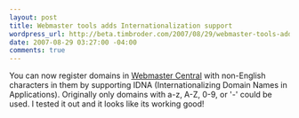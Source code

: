 ```yaml
--- 
layout: post
title: Webmaster tools adds Internationalization support
wordpress_url: http://beta.timbroder.com/2007/08/29/webmaster-tools-adds-internationalization-support/
date: 2007-08-29 03:27:00 -04:00
comments: true
---
```

You can now register domains in <a href="http://www.google.com/webmasters/">Webmaster Central</a> with non-English characters in them by
supporting IDNA (Internationalizing Domain Names in Applications).
Originally only domains with a-z, A-Z, 0-9, or '-' could be used.  I
tested it out and it looks like its working good!
